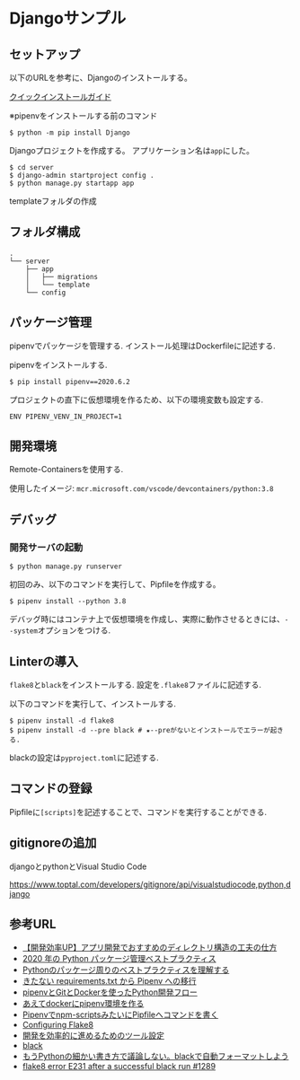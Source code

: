 # Djangoサンプル

## セットアップ

以下のURLを参考に、Djangoのインストールする。

[クイックインストールガイド](https://docs.djangoproject.com/ja/3.0/intro/install/#verifying)

※pipenvをインストールする前のコマンド

```shell
$ python -m pip install Django
```

Djangoプロジェクトを作成する。
アプリケーション名は```app```にした。

```shell
$ cd server
$ django-admin startproject config .
$ python manage.py startapp app
```

templateフォルダの作成

## フォルダ構成

```shell
.
└── server
    ├── app
    │   ├── migrations
    │   └── template
    └── config
```

## パッケージ管理
pipenvでパッケージを管理する.
インストール処理はDockerfileに記述する.

pipenvをインストールする.

```shell
$ pip install pipenv==2020.6.2
```

プロジェクトの直下に仮想環境を作るため、以下の環境変数も設定する.

```shell
ENV PIPENV_VENV_IN_PROJECT=1
```


## 開発環境
Remote-Containersを使用する.

使用したイメージ: ```mcr.microsoft.com/vscode/devcontainers/python:3.8```

## デバッグ

### 開発サーバの起動

```shell
$ python manage.py runserver
```

初回のみ、以下のコマンドを実行して、Pipfileを作成する。

```shell
$ pipenv install --python 3.8
```

デバッグ時にはコンテナ上で仮想環境を作成し、実際に動作させるときには、```--system```オプションをつける.

## Linterの導入

```flake8```と```black```をインストールする.
設定を```.flake8```ファイルに記述する.

以下のコマンドを実行して、インストールする.

```shell
$ pipenv install -d flake8
$ pipenv install -d --pre black # ★--preがないとインストールでエラーが起きる.
```

blackの設定は```pyproject.toml```に記述する.



## コマンドの登録

Pipfileに```[scripts]```を記述することで、コマンドを実行することができる.


## gitignoreの追加
djangoとpythonとVisual Studio Code

https://www.toptal.com/developers/gitignore/api/visualstudiocode,python,django

## 参考URL

- [【開発効率UP】アプリ開発でおすすめのディレクトリ構造の工夫の仕方](https://code-ship-blog.wemotion.co.jp/technology/【開発効率up】アプリ開発でおすすめのディレクト)
- [2020 年の Python パッケージ管理ベストプラクティス](https://qiita.com/sk217/items/43c994640f4843a18dbe)
- [Pythonのパッケージ周りのベストプラクティスを理解する](https://www.m3tech.blog/entry/python-packaging)
- [きたない requirements.txt から Pipenv への移行](https://www.kabuku.co.jp/developers/python-pipenv-graph)
- [pipenvとGitとDockerを使ったPython開発フロー](https://qiita.com/Aruneko/items/796d7eeb61e1f36ae4a0)
- [あえてdockerにpipenv環境を作る](https://qiita.com/nassy20/items/3724aeda49238f965fb1)
- [Pipenvでnpm-scriptsみたいにPipfileへコマンドを書く](https://qiita.com/toto1310/items/a8ab8391bc8169721b4f)
- [Configuring Flake8](https://flake8.pycqa.org/en/latest/user/configuration.html)
- [開発を効率的に進めるためのツール設定](https://logmi.jp/tech/articles/322611)
- [black](https://github.com/psf/black)
- [もうPythonの細かい書き方で議論しない。blackで自動フォーマットしよう](https://blog.hirokiky.org/entry/2019/06/03/202745)
- [flake8 error E231 after a successful black run #1289](https://github.com/psf/black/issues/1289)